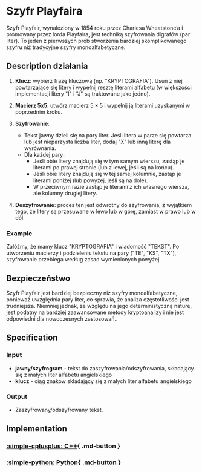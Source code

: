 # Szyfr Playfaira

Szyfr Playfair, wynaleziony w 1854 roku przez Charlesa Wheatstone’a i promowany przez lorda Playfaira, jest techniką szyfrowania digrafów (par liter). To jeden z pierwszych prób stworzenia bardziej skomplikowanego szyfru niż tradycyjne szyfry monoalfabetyczne.

## Description działania

1. **Klucz**: wybierz frazę kluczową (np. "KRYPTOGRAFIA"). Usuń z niej powtarzające się litery i wypełnij resztę literami alfabetu (w większości implementacji litery "I" i "J" są traktowane jako jedno). 

2. **Macierz 5x5**: utwórz macierz $5\times5$ i wypełnij ją literami uzyskanymi w poprzednim kroku.

3. **Szyfrowanie**:
   - Tekst jawny dzieli się na pary liter. Jeśli litera w parze się powtarza lub jest nieparzysta liczba liter, dodaj "X" lub inną literę dla wyrównania.
   - Dla każdej pary:
     - Jeśli obie litery znajdują się w tym samym wierszu, zastąp je literami po prawej stronie (lub z lewej, jeśli są na końcu).
     - Jeśli obie litery znajdują się w tej samej kolumnie, zastąp je literami poniżej (lub powyżej, jeśli są na dole).
     - W przeciwnym razie zastąp je literami z ich własnego wiersza, ale kolumny drugiej litery.

4. **Deszyfrowanie**: proces ten jest odwrotny do szyfrowania, z wyjątkiem tego, że litery są przesuwane w lewo lub w górę, zamiast w prawo lub w dół.

### Example

Załóżmy, że mamy klucz "KRYPTOGRAFIA" i wiadomość "TEKST". Po utworzeniu macierzy i podzieleniu tekstu na pary ("TE", "KS", "TX"), szyfrowanie przebiega według zasad wymienionych powyżej.

## Bezpieczeństwo

Szyfr Playfair jest bardziej bezpieczny niż szyfry monoalfabetyczne, ponieważ uwzględnia pary liter, co sprawia, że analiza częstotliwości jest trudniejsza. Niemniej jednak, ze względu na jego deterministyczną naturę, jest podatny na bardziej zaawansowane metody kryptoanalizy i nie jest odpowiedni dla nowoczesnych zastosowań..

## Specification

### Input

- **jawny/szyfrogram** - tekst do zaszyfrowania/odszyfrowania, składający się z małych liter alfabetu angielskiego
- **klucz** - ciąg znaków składający się z małych liter alfabetu angielskiego

### Output

- Zaszyfrowany/odszyfrowany tekst.

## Implementation

### [:simple-cplusplus: C++](../../../programming/c++/algorithms/cryptography/playfair.md){ .md-button }

### [:simple-python: Python](../../../programming/python/algorithms/cryptography/playfair.md){ .md-button }
